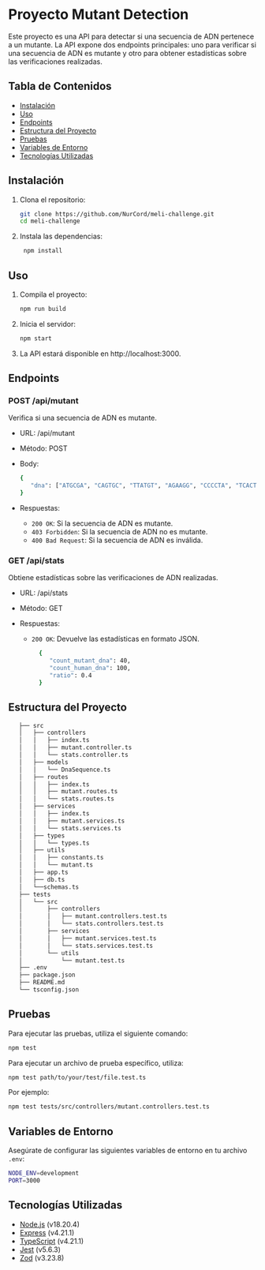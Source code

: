 # Proyecto Mutant Detection

Este proyecto es una API para detectar si una secuencia de ADN pertenece a un mutante. La API expone dos endpoints principales: uno para verificar si una secuencia de ADN es mutante y otro para obtener estadísticas sobre las verificaciones realizadas.

## Tabla de Contenidos

- [Instalación](#instalación)
- [Uso](#uso)
- [Endpoints](#endpoints)
- [Estructura del Proyecto](#estructura-del-proyecto)
- [Pruebas](#pruebas)
- [Variables de Entorno](#variables-de-entorno)
- [Tecnologías Utilizadas](#tecnologías-utilizadas)

## Instalación

1. Clona el repositorio:
   ```sh
   git clone https://github.com/NurCord/meli-challenge.git
   cd meli-challenge
   ```
1. Instala las dependencias:
   ```sh
    npm install
   ```

## Uso

1. Compila el proyecto:

   ```sh
   npm run build
   ```

2. Inicia el servidor:

   ```sh
   npm start
   ```

3. La API estará disponible en http://localhost:3000.

## Endpoints

### POST /api/mutant

Verifica si una secuencia de ADN es mutante.

- URL: /api/mutant
- Método: POST
- Body:

  ```sh
  {
     "dna": ["ATGCGA", "CAGTGC", "TTATGT", "AGAAGG", "CCCCTA", "TCACTG"]
  }
  ```

- Respuestas:
  - `200 OK`: Si la secuencia de ADN es mutante.
  - `403 Forbidden`: Si la secuencia de ADN no es mutante.
  - `400 Bad Request`: Si la secuencia de ADN es inválida.

### GET /api/stats

Obtiene estadísticas sobre las verificaciones de ADN realizadas.

- URL: /api/stats
- Método: GET
- Respuestas:

  - `200 OK`: Devuelve las estadísticas en formato JSON.

    ```sh
      {
         "count_mutant_dna": 40,
         "count_human_dna": 100,
         "ratio": 0.4
      }
    ```

## Estructura del Proyecto

```sh
   ├── src
   │   ├── controllers
   │   │   ├── index.ts
   │   │   ├── mutant.controller.ts
   │   │   └── stats.controller.ts
   │   ├── models
   │   │   └── DnaSequence.ts
   │   ├── routes
   │   │   ├── index.ts
   │   │   ├── mutant.routes.ts
   │   │   └── stats.routes.ts
   │   ├── services
   │   │   ├── index.ts
   │   │   ├── mutant.services.ts
   │   │   └── stats.services.ts
   │   ├── types
   │   │   └── types.ts
   │   ├── utils
   │   │   ├── constants.ts
   │   │   └── mutant.ts
   │   ├── app.ts
   │   ├── db.ts
   │   └──schemas.ts
   ├── tests
   │   └── src
   │       ├── controllers
   │       │   ├── mutant.controllers.test.ts
   │       │   └── stats.controllers.test.ts
   │       ├── services
   │       │   ├── mutant.services.test.ts
   │       │   └── stats.services.test.ts
   │       └── utils
   │           └── mutant.test.ts
   ├── .env
   ├── package.json
   ├── README.md
   └── tsconfig.json
```

## Pruebas

Para ejecutar las pruebas, utiliza el siguiente comando:

```sh
npm test
```

Para ejecutar un archivo de prueba específico, utiliza:

```sh
npm test path/to/your/test/file.test.ts
```

Por ejemplo:

```sh
npm test tests/src/controllers/mutant.controllers.test.ts
```

## Variables de Entorno

Asegúrate de configurar las siguientes variables de entorno en tu archivo `.env`:

```sh
NODE_ENV=development
PORT=3000
```

## Tecnologías Utilizadas

- [Node.js](https://nodejs.org/en/) (v18.20.4)
- [Express](https://expressjs.com/) (v4.21.1)
- [TypeScript](https://www.typescriptlang.org/) (v4.21.1)
- [Jest](https://jestjs.io/docs/getting-started) (v5.6.3)
- [Zod](https://zod.dev/) (v3.23.8)
